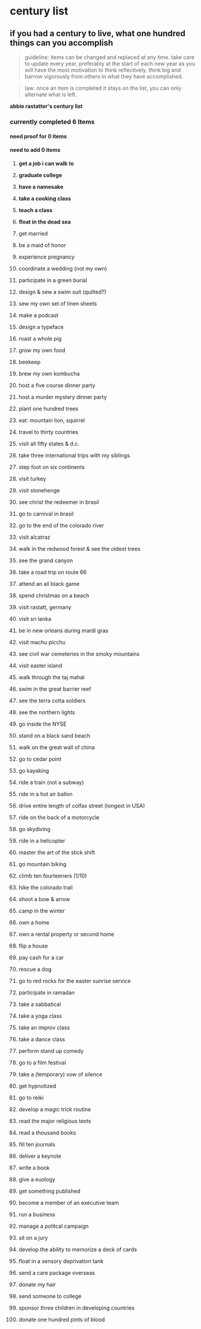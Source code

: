 # century list
## if you had a century to live, what one hundred things can you accomplish

> guideline: items can be changed and replaced at any time. take care to update every year, preferably at the start of each new year as you will have the most motivation to think reflectively. think big and barrow vigorously from others in what they have accomplished.

>law: once an item is completed it stays on the list, you can only alternate what is left.  

**abbie rastatter's century list**

### currently completed **6** Items
#### need proof for **0** items
#### need to add **0** items


1. **get a job i can walk to**

2. **graduate college**
 
3. **have a namesake**

4. **take a cooking class**

5. **teach a class**

6. **float in the dead sea**

7. get married

8. be a maid of honor

9. experience pregnancy

10. coordinate a wedding (not my own)

11. participate in a green burial

12. design & sew a swim suit (quilted?)

13. sew my own set of linen sheets

14. make a podcast

15. design a typeface

16. roast a whole pig

17. grow my own food

18. beekeep 

19. brew my own kombucha

20. host a five course dinner party

21. host a murder mystery dinner party

22. plant one hundred trees  

23. eat: mountain lion, squirrel 

24. travel to thirty countries

25. visit all fifty states & d.c.

26. take three international trips with my siblings

27. step foot on six continents 

28. visit turkey 

29. visit stonehenge

30. see christ the redeemer in brasil

31. go to carnival in brasil 

32. go to the end of the colorado river

33. visit alcatraz 

34. walk in the redwood forest & see the oldest trees

35. see the grand canyon

36. take a road trip on route 66

37. attend an all black game

38. spend christmas on a beach

39. visit rastatt, germany

40. visit sri lanka

41. be in new orleans during mardi gras

42. visit machu picchu

43. see civil war cemeteries in the smoky mountains

44. visit easter island 

45. walk through the taj mahal 

46. swim in the great barrier reef  

47. see the terra cotta soldiers 

48. see the northern lights

49. go inside the NYSE

50. stand on a black sand beach 

51. walk on the great wall of china 

52. go to cedar point

53. go kayaking

54. ride a train (not a subway)

55. ride in a hot air ballon  

56. drive entire length of colfax street (longest in USA)

57. ride on the back of a motorcycle

58. go skydiving  

59. ride in a helicopter

60. master the art of the stick shift

61. go mountain biking

62. climb ten fourteeners (1/10)

63. hike the colorado trail 

64. shoot a bow & arrow

65. camp in the winter

66. own a home 

67. own a rental property or second home

68. flip a house

69. pay cash for a car 

70. rescue a dog 

71. go to red rocks for the easter sunrise service

72. participate in ramadan

73. take a sabbatical

74. take a yoga class

75. take an improv class

76. take a dance class

77. perform stand up comedy  

78. go to a film festival 

79. take a (temporary) vow of silence

80. get hypnotized 

81. go to reiki

82. develop a magic trick routine 

83. read the major religious texts

84. read a thousand books

85. fill ten journals

86. deliver a keynote 

87. write a book

88. give a euology

89. get something published  

90. become a member of an executive team

91. run a business

92. manage a politcal campaign

93. sit on a jury  

94. develop the ability to memorize a deck of cards

95. float in a sensory deprivation tank

96. send a care package overseas

97. donate my hair

98. send someone to college

99. sponsor three children in developing countries

100. donate one hundred pints of blood
